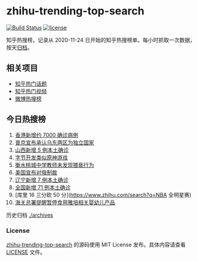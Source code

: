 # zhihu-trending-top-search

[![Build Status](https://github.com/justjavac/zhihu-trending-top-search/workflows/ci/badge.svg?branch=main)](https://github.com/justjavac/zhihu-trending-top-search/actions)
[![license](https://img.shields.io/github/license/justjavac/zhihu-trending-top-search)](https://github.com/justjavac/zhihu-trending-top-search/blob/main/LICENSE)

知乎热搜榜，记录从 2020-11-24 日开始的知乎热搜榜单。每小时抓取一次数据，按天[归档](./archives)。

## 相关项目

- [知乎热门话题](https://github.com/justjavac/zhihu-trending-hot-questions)
- [知乎热门视频](https://github.com/justjavac/zhihu-trending-hot-video)
- [微博热搜榜](https://github.com/justjavac/weibo-trending-hot-search)

## 今日热搜榜

<!-- BEGIN -->
<!-- 最后更新时间 Wed Feb 23 2022 00:14:27 GMT+0800 (China Standard Time) -->

1. [香港新增约 7000 确诊病例](https://www.zhihu.com/search?q=香港疫情)
1. [普京宣布承认乌东两区为独立国家](https://www.zhihu.com/search?q=俄罗斯乌克兰)
1. [山西新增 5 例本土确诊](https://www.zhihu.com/search?q=山西新增)
1. [字节开发类似原神游戏](https://www.zhihu.com/search?q=原神)
1. [衡水桃城中学教师未发现猥亵行为](https://www.zhihu.com/search?q=衡水桃城中学)
1. [美国宣布对俄制裁](https://www.zhihu.com/search?q=美国制裁俄罗斯)
1. [辽宁新增 7 例本土确诊](https://www.zhihu.com/search?q=辽宁新增)
1. [全国新增 71 例本土确诊](https://www.zhihu.com/search?q=全国新增)
1. [库里 16 三分砍 50 分](https://www.zhihu.com/search?q=NBA 全明星赛)
1. [海关总署提醒暂停食用雅培相关婴幼儿产品](https://www.zhihu.com/search?q=雅培)

<!-- END -->

历史归档 [./archives](./archives)

### License

[zhihu-trending-top-search](https://github.com/justjavac/zhihu-trending-top-search)
的源码使用 MIT License 发布。具体内容请查看 [LICENSE](./LICENSE) 文件。
